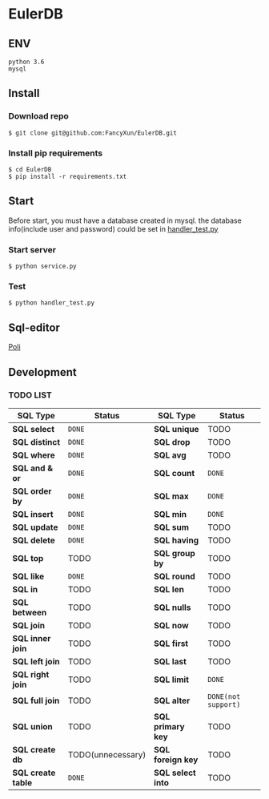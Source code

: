 # EulerDB

## ENV
```shell script
python 3.6
mysql
```

## Install

### Download repo
```shell script
$ git clone git@github.com:FancyXun/EulerDB.git
```
### Install pip requirements
```shell script
$ cd EulerDB
$ pip install -r requirements.txt
```
## Start

Before start, you must have a database created in mysql.
the database info(include user and password) could be set in [handler_test.py](https://github.com/FancyXun/EulerDB/blob/d0de441dc580af476be498e52c0aef5602198d0e/handler_test.py#L7)

### Start server
```shell script
$ python service.py
```

### Test
```shell script
$ python handler_test.py
```

## Sql-editor
[Poli](https://github.com/FancyXun/poli)

## Development 

### TODO LIST

SQL Type                    | Status | SQL Type            | Status                                                                                                                                           
----------------------------- |--------|---------------------| --------------
**SQL select**                 | ```DONE``` | **SQL unique**      | TODO 
**SQL distinct**                 | ```DONE``` | **SQL drop**        | TODO 
**SQL where**                 | ```DONE``` | **SQL avg**         | TODO 
**SQL and & or**                | ```DONE``` | **SQL count**       | ```DONE``` 
**SQL order by**               | ```DONE``` | **SQL max**         | ```DONE```
**SQL insert**               | ```DONE``` | **SQL min**         | ```DONE``` 
**SQL update**                 | ```DONE``` | **SQL sum**         | TODO 
**SQL delete**                 | ```DONE``` | **SQL having**      | TODO 
**SQL top**                 | TODO   | **SQL group by**    | TODO 
**SQL like**                 | ```DONE``` | **SQL round**       | TODO 
**SQL in**                 | TODO   | **SQL len**         | TODO 
**SQL between**                 | TODO   | **SQL nulls**       | TODO 
**SQL join**                 | TODO   | **SQL now**         | TODO 
**SQL inner join**                 | TODO   | **SQL first**       | TODO 
**SQL left join**                 | TODO   | **SQL last**        | TODO 
**SQL right join**                 | TODO   | **SQL limit**       | ```DONE``` 
**SQL full join**                 | TODO   | **SQL alter**       | ```DONE(not support)``` 
**SQL union**                 | TODO   | **SQL primary key** | TODO 
**SQL create db**                 | TODO(unnecessary) | **SQL foreign key** | TODO 
**SQL create table**                 | ```DONE``` | **SQL select into** | TODO 
